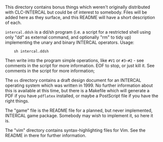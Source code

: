 This directory contains bonus things which weren't originally distributed
with CLC-INTERCAL but could be of interest to somebody.  Files will be added
here as they surface, and this README will have a short description of each.

`intercal.ddsh` is a dd/sh program (i.e. a script for a restricted shell
using only "dd" as external command, and optionally "rm" to tidy up)
implementing the unary and binary INTERCAL operators.  Usage:

```
    sh intercal.ddsh
```

Then write into the program simple operations, like `#V1` or `#3~#2` - see
comments in the script for more information. EOF to stop, or just kill it.
See comments in the script for more information;

The `os` directory contains a draft design document for an INTERCAL operating
system which was written in 1999. No further information about this is available
at this time, but there is a Makefile which will generate a PDF if you have
`pdflatex` installed, or maybe a PostScript file if you have the right things.

The "game" file is the README file for a planned, but never implemented,
INTERCAL game package. Somebody may wish to implement it, so here it is.

The "vim" directory contains syntax-highlighting files for Vim. See the README
in there for further information.

